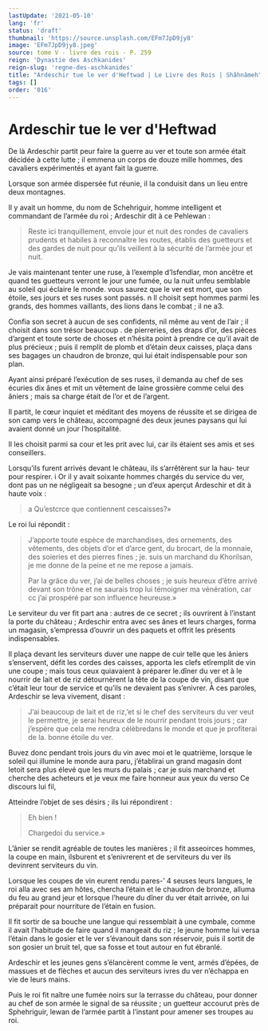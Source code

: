```yaml
---
lastUpdate: '2021-05-10'
lang: 'fr'
status: 'draft'
thumbnail: 'https://source.unsplash.com/EFm7JpD9jy8'
image: 'EFm7JpD9jy8.jpeg'
source: tome V - livre des rois - P. 259
reign: 'Dynastie des Aschkanides'
reign-slug: 'regne-des-aschkanides'
title: "Ardeschir tue le ver d'Heftwad | Le Livre des Rois | Shâhnâmeh"
tags: []
order: '016'
---
```


<!-- LTeX: language=fr -->

# Ardeschir tue le ver d'Heftwad

De là Ardeschir partit peur faire la guerre au ver et toute son armée était décidée à cette lutte ; il emmena un corps de douze mille hommes, des cavaliers expérimentés et ayant fait la guerre.

Lorsque son armée dispersée fut réunie, il la conduisit dans un lieu entre deux montagnes.

Il y avait un homme, du nom de Schehriguir, homme intelligent et commandant de l’armée du roi ; Ardeschir dit à ce Pehlewan :

> Reste ici tranquillement, envoie jour et nuit des rondes de cavaliers prudents et habiles à reconnaître les routes, établis des guetteurs et des gardes de nuit pour qu’ils veillent à la sécurité de l’armée jour et nuit.

Je vais maintenant tenter une ruse, à l’exemple d’Isfendiar, mon ancêtre et quand tes guetteurs verront le jour une fumée, ou la nuit unfeu semblable au soleil qui éclaire le monde. vous saurez que le ver est mort, que son étoile, ses jours et ses ruses sont passés. n Il choisit sept hommes parmi les grands, des hommes vaillants, des lions dans le combat ; il ne a3.

Confia son secret à aucun de ses confidents, nil même au vent de l’air ; il choisit dans son trésor beaucoup
. de pierreries, des draps d’or, des pièces d’argent et toute sorte de choses et n’hésita point à prendre ce qu’il avait de plus précieux ; puis il remplit de plomb et d’étain deux caisses, plaça dans ses bagages un chaudron de bronze, qui lui était indispensable pour son plan.

Ayant ainsi préparé l’exécution de ses ruses, il demanda au chef de ses écuries dix ânes et mit un vêtement de laine grossière comme celui des âniers ; mais sa charge était de l’or et de l’argent.

Il partit, le cœur inquiet et méditant des moyens de réussite et se dirigea de son camp vers le château, accompagné des deux jeunes paysans qui lui avaient donné un jour l’hospitalité.

Il les choisit parmi sa cour et les prit avec lui, car ils étaient ses amis et ses conseillers.

Lorsqu’ils furent arrivés devant le château, ils s’arrêtèrent sur la hau-
teur pour respirer. i Or il y avait soixante hommes chargés du service du ver, dont pas un ne négligeait sa besogne ; un d’eux aperçut Ardeschir et dit à haute voix :

> a Qu’estcrce que contiennent cescaisses?»

Le roi lui répondit :

> J’apporte toute espèce de marchandises, des ornements, des vêtements, des objets d’or et d’arce gent, du brocart, de la monnaie, des soieries et des pierres fines ; je. suis un marchand du Khorilsan, je me donne de la peine et ne me repose a jamais.
>
> Par la grâce du ver, j’ai de belles choses ; je suis heureux d’être arrivé devant son trône et ne saurais trop lui témoigner ma vénération, car cc j’ai prospéré par son influence heureuse.»

Le serviteur du ver fit part ana : autres de ce secret ; ils ouvrirent à l’instant la porte du château ; Ardeschir entra avec ses ânes et leurs charges, forma un magasin, s’empressa d’ouvrir un des paquets et offrit les présents indispensables.

Il plaça devant les serviteurs duver une nappe de cuir telle que les âniers s’enservent, défit les cordes des caisses, apporta les clefs etîremplit de vin une coupe ; mais tous ceux quiavaient à préparer le.dîner du ver et à le nourrir de lait et de riz détournèrent la tête de la coupe de vin, disant que c’était leur tour de service et qu’ils ne devaient pas s’enivrer.
À ces paroles, Ardeschir se leva vivement, disant :

> J’ai beaucoup de lait et de riz,’et si le chef des serviteurs du ver veut le permettre, je serai heureux de le nourrir pendant trois jours ; car j’espère que cela me rendra célèbredans le monde et que je profiterai de la. bonne étoile du ver.

Buvez donc pendant trois jours du vin avec moi et le quatrième, lorsque le soleil qui illumine le monde aura paru, j’établirai un grand magasin dont letoit sera plus élevé que les murs du palais ; car je suis marchand et cherche des acheteurs et je veux me faire honneur aux yeux du verso Ce discours lui fil,

Atteindre l’objet de ses désirs ; ils lui répondirent :

> Eh bien !
>
> Chargedoi du service.»

L’ânier se rendit agréable de toutes les manières ; il fit asseoirces hommes, la coupe en main, ilsburent et s’enivrerent et de serviteurs du ver ils devinrent serviteurs du vin.

Lorsque les coupes de vin eurent rendu pares-’
4 seuses leurs langues, le roi alla avec ses am hôtes, chercha l’étain et le chaudron de bronze, alluma du feu au grand jeur et lorsque l’heure du dîner du ver était arrivée, on lui préparait pour nourriture de l’étain en fusion.

Il fit sortir de sa bouche une langue qui ressemblait à une cymbale, comme il avait l’habitude de faire quand il mangeait du riz ; le jeune homme lui versa l’étain dans le gosier et le ver s’évanouit dans son réservoir, puis il sortit de son gosier un bruit tel, que sa fosse et tout autour en fut ébranlé.

Ardeschir et les jeunes gens s’élancèrent comme le vent, armés d’épées, de massues et de flèches et aucun des serviteurs ivres du ver n’échappa en vie de leurs mains.

Puis le roi fit naître une fumée noirs sur la terrasse du château, pour donner au chef de son armée le signal de sa réussite ; un guetteur accourut près de Sphehriguir, lewan de l’armée partit à l’instant pour amener ses troupes au roi.
